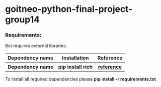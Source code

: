 # goitneo-python-final-project-group14


<h3>Requirements:</h3>
Bot requires external libraries:
<table>
  <tr>
    <th>Dependency name</th>
    <th>Installation</th>
    <th>Reference</th>
  </tr>
    <tr>
    <th>Dependency name</th>
    <th><b>pip install rich</b></th>
    <th><a href="https://rich.readthedocs.io/en/stable/index.html">reference</a></th>
  </tr>
</table>

To install all required dependencies please <b>pip install -r requirements.txt</b>

